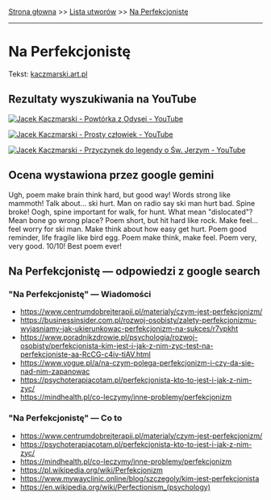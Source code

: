 [Strona głowna](../index.md) >> [Lista utworów](../list.md) >> [Na Perfekcjonistę](321.md)

---

# Na Perfekcjonistę

Tekst: [kaczmarski.art.pl](https://www.kaczmarski.art.pl/tworczosc/wiersze/na-perfekcjoniste/)

## Rezultaty wyszukiwania na YouTube

[![Jacek Kaczmarski - Powtórka z Odysei - YouTube](http://img.youtube.com/vi/cz2VnOOHcmY/0.jpg)](https://www.youtube.com/watch?v=cz2VnOOHcmY "Jacek Kaczmarski - Powtórka z Odysei - YouTube")

[![Jacek Kaczmarski - Prosty człowiek - YouTube](http://img.youtube.com/vi/KDG2MiCsw44/0.jpg)](https://www.youtube.com/watch?v=KDG2MiCsw44 "Jacek Kaczmarski - Prosty człowiek - YouTube")

[![Jacek Kaczmarski - Przyczynek do legendy o Św. Jerzym - YouTube](http://img.youtube.com/vi/Cb14EgyAyr8/0.jpg)](https://www.youtube.com/watch?v=Cb14EgyAyr8 "Jacek Kaczmarski - Przyczynek do legendy o Św. Jerzym - YouTube")

## Ocena wystawiona przez google gemini

Ugh, poem make brain think hard, but good way! Words strong like mammoth! Talk about... ski hurt. Man on radio say ski man hurt bad. Spine broke! Oogh, spine important for walk, for hunt. What mean "dislocated"? Mean bone go wrong place? Poem short, but hit hard like rock. Make feel... feel worry for ski man. Make think about how easy get hurt. Poem good reminder, life fragile like bird egg. Poem make think, make feel. Poem very, very good. 10/10! Best poem ever!


## Na Perfekcjonistę — odpowiedzi z google search

### "Na Perfekcjonistę" — Wiadomości

 - <https://www.centrumdobrejterapii.pl/materialy/czym-jest-perfekcjonizm/>
 - <https://businessinsider.com.pl/rozwoj-osobisty/zalety-perfekcjonizmu-wyjasniamy-jak-ukierunkowac-perfekcjonizm-na-sukces/r7vpkht>
 - <https://www.poradnikzdrowie.pl/psychologia/rozwoj-osobisty/perfekcjonista-kim-jest-i-jak-z-nim-zyc-test-na-perfekcjoniste-aa-RcCG-c4iv-tiAV.html>
 - <https://www.vogue.pl/a/na-czym-polega-perfekcjonizm-i-czy-da-sie-nad-nim-zapanowac>
 - <https://psychoterapiacotam.pl/perfekcjonista-kto-to-jest-i-jak-z-nim-zyc/>
 - <https://mindhealth.pl/co-leczymy/inne-problemy/perfekcjonizm>

### "Na Perfekcjonistę" — Co to

 - <https://www.centrumdobrejterapii.pl/materialy/czym-jest-perfekcjonizm/>
 - <https://psychoterapiacotam.pl/perfekcjonista-kto-to-jest-i-jak-z-nim-zyc/>
 - <https://mindhealth.pl/co-leczymy/inne-problemy/perfekcjonizm>
 - <https://pl.wikipedia.org/wiki/Perfekcjonizm>
 - <https://www.mywayclinic.online/blog/szczegoly/kim-jest-perfekcjonista>
 - <https://en.wikipedia.org/wiki/Perfectionism_(psychology)>

